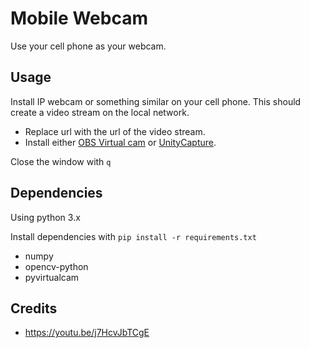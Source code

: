 # Mobile Webcam
Use your cell phone as your webcam.

## Usage
Install IP webcam or something similar on your cell phone. This should create a video stream on the local network.
- Replace url with the url of the video stream.
- Install either [OBS Virtual cam](https://obsproject.com/forum/resources/obs-virtualcam.949/) or [UnityCapture](https://github.com/schellingb/UnityCapture).

Close the window with `q`

## Dependencies
Using python 3.x

Install dependencies with `pip install -r requirements.txt`
- numpy
- opencv-python
- pyvirtualcam

## Credits
- https://youtu.be/j7HcvJbTCgE
